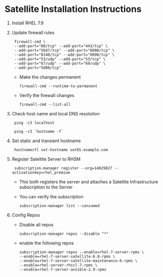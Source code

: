 # Satellite Installation Instructions

1. Install RHEL 7.9
2. Update firewall rules
  
        firewall-cmd \
        --add-port="80/tcp" --add-port="443/tcp" \
        --add-port="5647/tcp" --add-port="8000/tcp" \
        --add-port="8140/tcp" --add-port="9090/tcp" \
        --add-port="53/udp" --add-port="53/tcp" \
        --add-port="67/udp" --add-port="69/udp" \
        --add-port="5000/tcp"

    - Make the changes permanent

          firewall-cmd --runtime-to-permanent

    - Verify the firewall changes

          firewall-cmd --list-all

4. Check host name and local DNS resolution

        ping -c3 localhost

        ping -c3 `hostname -f`

5. Set static and transient hostname

        hostnamectl set-hostname sat01.example.com

6. Register Satellite Server to RHSM

        subscription-manager register --org=14029827 --activationkey=rhel_premium

    - This both registers the server and attaches a Satellite Infrastructure subscription to the  Server
    
    - You can verify the subscription
        
          subscription-manager list --consumed

7. Config Repos

    - Disable all repos
    
          subscription-manager repos --disable "*"
          
    - enable the following repos
    
          subscription-manager repos --enable=rhel-7-server-rpms \
          --enable=rhel-7-server-satellite-6.8-rpms \
          --enable=rhel-7-server-satellite-maintenance-6-rpms \
          --enable=rhel-server-rhscl-7-rpms \
          --enable=rhel-7-server-ansible-2.9-rpms





